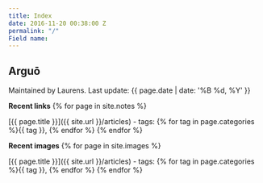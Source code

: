 ```yaml
---
title: Index
date: 2016-11-20 00:38:00 Z
permalink: "/"
Field name: 
---
```


## Arguō
Maintained by Laurens.
Last update: {{ page.date | date: '%B %d, %Y' }}

**Recent links**
{% for page in site.notes %}

[{{ page.title }}]({{ site.url }}/articles) - tags: {% for tag in page.categories %}{{ tag }}, {% endfor %}
{% endfor %}

**Recent images**
{% for page in site.images %}

[{{ page.title }}]({{ site.url }}/articles) - tags: {% for tag in page.categories %}{{ tag }}, {% endfor %}
{% endfor %}